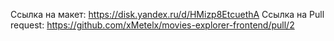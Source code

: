Ссылка на макет: https://disk.yandex.ru/d/HMizp8EtcuethA
Ссылка на Pull request: https://github.com/xMetelx/movies-explorer-frontend/pull/2
